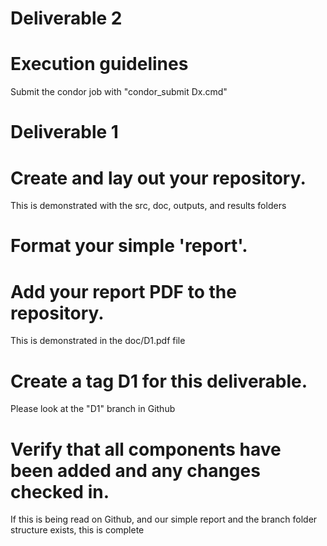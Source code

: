 # Deliverable 2
# Execution guidelines
Submit the condor job with "condor_submit Dx.cmd"


# Deliverable 1
# Create and lay out your repository.
This is demonstrated with the src, doc, outputs, and results folders

# Format your simple 'report'.
# Add your report PDF to the repository.
This is demonstrated in the doc/D1.pdf file

# Create a tag D1 for this deliverable.
Please look at the "D1" branch in Github

# Verify that all components have been added and any changes checked in.
If this is being read on Github, and our simple report and the branch folder structure exists, this is complete